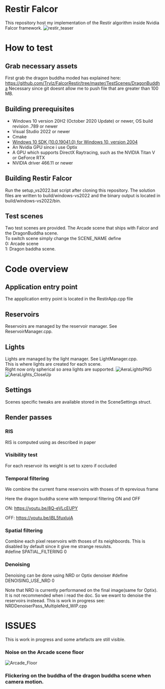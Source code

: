 # Restir Falcor

This repository host my implementation of the Restir algorithm inside Nvidia Falcor framework.
![restir_teaser](https://github.com/user-attachments/assets/bed93be9-06fa-46ae-be38-283715dafe30)


# How to test

## Grab necessary assets
First grab the dragon buddha moded has explained here:
https://github.com/Trylz/FalcorRestir/tree/master/TestScenes/DragonBuddha
Necessary since git doesnt allow me to push file that are greater than 100 MB.

## Building prerequisites
- Windows 10 version 20H2 (October 2020 Update) or newer, OS build revision .789 or newer
- Visual Studio 2022 or newer
- Cmake
- [Windows 10 SDK (10.0.19041.0) for Windows 10, version 2004](https://developer.microsoft.com/en-us/windows/downloads/windows-10-sdk/)
- An Nvidia GPU since i use Optix
- A GPU which supports DirectX Raytracing, such as the NVIDIA Titan V or GeForce RTX
- NVIDIA driver 466.11 or newer

## Building Restir Falcor
Run the setup_vs2022.bat script after cloning this repository. The solution files are written to build/windows-vs2022 and the binary output is located in build/windows-vs2022/bin.


## Test scenes
Two test scenes are provided. The Arcade scene that ships with Falcor and the DragonBuddha scene.  
To switch scene simply change the SCENE_NAME define  
0: Arcade scene  
1: Dragon baddha scene.


# Code overview


## Application entry point
The appplication entry point is located in the RestirApp.cpp file

## Reservoirs
Reservoirs are managed by the reservoir manager. See ReservoirManager.cpp.

## Lights
Lights are managed by the light manager. See LightManager.cpp.  
This is where lights are created for each scene.  
Right now only spherical so area lights are supported.
![AeraLightsPNG](https://github.com/user-attachments/assets/092bba21-114f-438b-9f6b-09b36b451a47)
![AeraLights_CloseUp](https://github.com/user-attachments/assets/d50d26fb-47a8-40f8-bf72-5d98b735f511)



## Settings
Scenes specific tweaks are available stored in the SceneSettings struct.  

## Render passes
### RIS
RIS is computed using as described in paper

### Visibility test
For each reservoir its weight is set to xzero if occluded

### Temporal filtering 
We combine the current frame reservoirs with thoses of th eprevious frame

Here the dragon buddha scene with temporal filtering ON and OFF

ON:
https://youtu.be/8Q-eVLcEUPY

OFF:
https://youtu.be/iBL5fuxIujA

### Spatial filtering 
Combine each pixel reservoirs with thoses of its neighboords. This is disabled by default since it give me strange resulsts.  
#define SPATIAL_FILTERING 0

### Denoising

Denoising can be done using NRD or Optix denoiser
#define DENOISING_USE_NRD 0

Note that NRD is currently performaned on the final image(same for Optix).
It is not recommended when i read the doc. So we ewant to denoise the reservoirs insteead. This is work in progress see: NRDDenoiserPass_MultipleNrd_WIP.cpp

# ISSUES
This is work in progress and some artefacts are still visible.

### Noise on the Arcade scene floor
![Arcade_Floor](https://github.com/user-attachments/assets/113ace92-15a0-4d0a-af7c-81bb1ae930df)


### Flickering on the buddha of the dragon buddha scene when camera motion.

